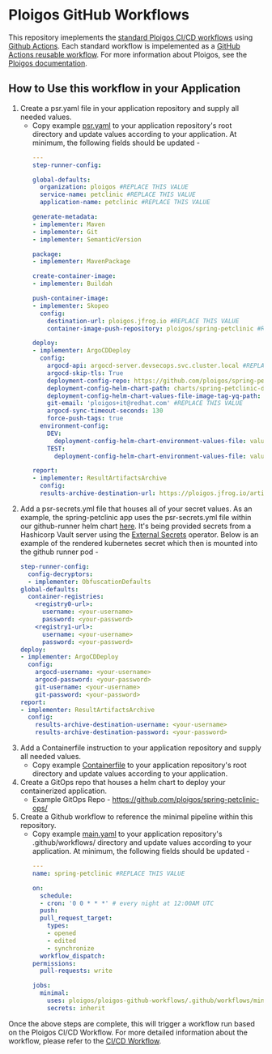 # Ploigos GitHub Workflows

This repository imeplements the [standard Ploigos CI/CD workflows](https://ploigos.github.io/ploigos-docs/#_cicd_process_workflow) using [Github Actions](https://docs.github.com/en/actions). Each standard workflow is impelemented as a [GitHub Actions reusable workflow](https://docs.github.com/en/actions/using-workflows/reusing-workflows). For more information about Ploigos, see the [Ploigos documentation](https://ploigos.github.io/ploigos-docs).

## How to Use this workflow in your Application

1. Create a psr.yaml file in your application repository and supply all needed values.
   * Copy example [psr.yaml](https://github.com/ploigos/spring-petclinic/blob/main/psr.yaml) to your application repository's root directory and update values according to your application. At minimum, the following fields should be updated -
     ```yaml
     ---
     step-runner-config:

     global-defaults:
       organization: ploigos #REPLACE THIS VALUE
       service-name: petclinic #REPLACE THIS VALUE
       application-name: petclinic #REPLACE THIS VALUE

     generate-metadata:
     - implementer: Maven
     - implementer: Git
     - implementer: SemanticVersion

     package:
     - implementer: MavenPackage

     create-container-image:
     - implementer: Buildah

     push-container-image:
     - implementer: Skopeo
       config:
         destination-url: ploigos.jfrog.io #REPLACE THIS VALUE
         container-image-push-repository: ploigos/spring-petclinic #REPLACE THIS VALUE
     
     deploy:
     - implementer: ArgoCDDeploy
       config:
         argocd-api: argocd-server.devsecops.svc.cluster.local #REPLACE THIS VALUE
         argocd-skip-tls: True
         deployment-config-repo: https://github.com/ploigos/spring-petclinic-ops.git #REPLACE THIS VALUE
         deployment-config-helm-chart-path: charts/spring-petclinic-deploy #REPLACE THIS VALUE
         deployment-config-helm-chart-values-file-image-tag-yq-path: 'image.tag'
         git-email: 'ploigos+it@redhat.com' #REPLACE THIS VALUE
         argocd-sync-timeout-seconds: 130
         force-push-tags: true
       environment-config:
         DEV:
           deployment-config-helm-chart-environment-values-file: values-DEV.yaml
         TEST:
           deployment-config-helm-chart-environment-values-file: values-TEST.yaml
     
     report:
     - implementer: ResultArtifactsArchive
       config:
       results-archive-destination-url: https://ploigos.jfrog.io/artifactory/results/ #REPLACE THIS VALUE
     ```
2. Add a psr-secrets.yml file that houses all of your secret values. As an example, the spring-petclinic app uses the psr-secrets.yml file within our github-runner helm chart [here](https://github.com/ploigos/openshift-actions-runner-chart/blob/main/templates/external-secrets.yaml). It's being provided secrets from a Hashicorp Vault server using the [External Secrets](https://external-secrets.io/) operator. Below is an example of the rendered kubernetes secret which then is mounted into the github runner pod -
   ```yaml
   step-runner-config:
     config-decryptors:
     - implementer: ObfuscationDefaults
   global-defaults:
     container-registries:
       <registry0-url>:
         username: <your-username>
         password: <your-password>
       <registry1-url>:
         username: <your-username>
         password: <your-password>
   deploy:
   - implementer: ArgoCDDeploy
     config:
       argocd-username: <your-username>
       argocd-password: <your-password>
       git-username: <your-username>
       git-password: <your-password>
   report:
   - implementer: ResultArtifactsArchive
     config:
       results-archive-destination-username: <your-username>
       results-archive-destination-password: <your-password>
   ```
3. Add a Containerfile instruction to your application repository and supply all needed values.
   * Copy example [Containerfile](https://github.com/ploigos/spring-petclinic/blob/main/Containerfile) to your application repository's root directory and update values according to your application.
4. Create a GitOps repo that houses a helm chart to deploy your containerized application.
   * Example GitOps Repo - https://github.com/ploigos/spring-petclinic-ops/
5. Create a Github workflow to reference the minimal pipeline within this repository.
   * Copy example [main.yaml](https://github.com/ploigos/spring-petclinic/blob/main/.github/workflows/main.yaml) to your application repository's .github/workflows/ directory and update values according to your application. At minimum, the following fields should be updated -
     ```yaml
     ---
     name: spring-petclinic #REPLACE THIS VALUE

     on:
       schedule:
       - cron: '0 0 * * *' # every night at 12:00AM UTC
       push:
       pull_request_target:
         types:
         - opened
         - edited
         - synchronize
       workflow_dispatch:
     permissions:
       pull-requests: write

     jobs:
       minimal:
         uses: ploigos/ploigos-github-workflows/.github/workflows/minimal.yaml@main
         secrets: inherit
     ```

Once the above steps are complete, this will trigger a workflow run based on the Ploigos CI/CD Workflow. For more detailed information about the workflow, please refer to the [CI/CD Workflow](https://github.com/ploigos/infra-ops#cicd-workflow). 
